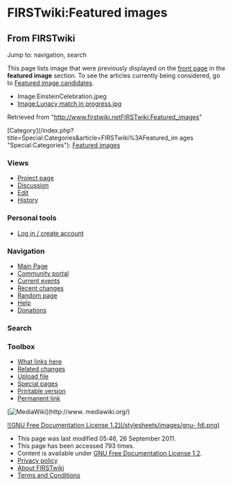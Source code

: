 # FIRSTwiki:Featured images

## From FIRSTwiki

Jump to: navigation, search

This page lists image that were previously displayed on the [front page](Main_Page "Main Page") in the **featured image** section. To see the articles currently being considered, go to [Featured image candidates](FIRSTwiki:Featured_image_candidates "FIRSTwiki:Featured
image candidates").

- Image:EinsteinCelebration.jpeg
- [Image:Lunacy match in progress.jpg](Image:Lunacy_match_in_progress.jpg "Image:Lunacy match in progress.jpg")

Retrieved from "<http://www.firstwiki.netFIRSTwiki:Featured_images>"

[Category](/index.php?title=Special:Categories&article=FIRSTwiki%3AFeatured_im
ages "Special:Categories"): [Featured images](Category:Featured_images "Category:Featured images")

### Views

- [Project page](FIRSTwiki:Featured_images)
- [Discussion](/index.php?title=FIRSTwiki_talk:Featured_images&action=edit)
- [Edit](/index.php?title=FIRSTwiki:Featured_images&action=edit)
- [History](/index.php?title=FIRSTwiki:Featured_images&action=history)

### Personal tools

- [Log in / create account](/index.php?title=Special:Userlogin&returnto=FIRSTwiki:Featured_images)

[](Main_Page "Main Page")

### Navigation

- [Main Page](Main_Page)
- [Community portal](FIRSTwiki:Community_portal)
- [Current events](Current_events)
- [Recent changes](Special:Recentchanges)
- [Random page](Special:Random)
- [Help](FIRSTwiki:Help)
- [Donations](FIRSTwiki:Site_support)

### Search

### Toolbox

- [What links here](Special:Whatlinkshere/FIRSTwiki:Featured_images)
- [Related changes](Special:Recentchangeslinked/FIRSTwiki:Featured_images)
- [Upload file](Special:Upload)
- [Special pages](Special:Specialpages)
- [Printable version](/index.php?title=FIRSTwiki:Featured_images&printable=yes)
- [Permanent link](/index.php?title=FIRSTwiki:Featured_images&oldid=82002)

[![MediaWiki](/skins/common/images/poweredby_mediawiki_88x31.png)](http://www.
mediawiki.org/)

[![GNU Free Documentation License 1.2](/stylesheets/images/gnu-
fdl.png)](http://www.gnu.org/copyleft/fdl.html)

- This page was last modified 05:46, 26 September 2011.
- This page has been accessed 793 times.
- Content is available under [GNU Free Documentation License 1.2](http://www.gnu.org/copyleft/fdl.html "http://www.gnu.org/copyleft/fdl.html").
- [Privacy policy](FIRSTwiki:Privacy_policy "FIRSTwiki:Privacy policy")
- [About FIRSTwiki](FIRSTwiki:About "FIRSTwiki:About")
- [Terms and Conditions](FIRSTwiki:Terms_and_conditions "FIRSTwiki:Terms and conditions")
